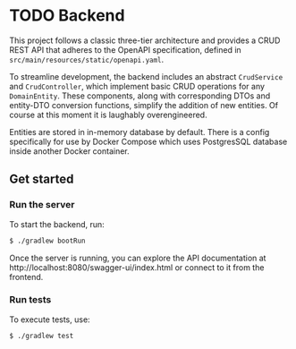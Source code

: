 # TODO Backend

This project follows a classic three-tier architecture and provides a CRUD REST
API that adheres to the OpenAPI specification, defined in
`src/main/resources/static/openapi.yaml`.

To streamline development, the backend includes an abstract `CrudService` and
`CrudController`, which implement basic CRUD operations for any `DomainEntity`.
These components, along with corresponding DTOs and entity-DTO conversion
functions, simplify the addition of new entities. Of course at this moment it
is laughably overengineered.

Entities are stored in in-memory database by default. There is a config
specifically for use by Docker Compose which uses PostgresSQL database inside
another Docker container.

## Get started

### Run the server

To start the backend, run:

```bash
$ ./gradlew bootRun
```

Once the server is running, you can explore the API documentation
at http://localhost:8080/swagger-ui/index.html or connect to it from the
frontend.

### Run tests

To execute tests, use:

```bash
$ ./gradlew test
```
